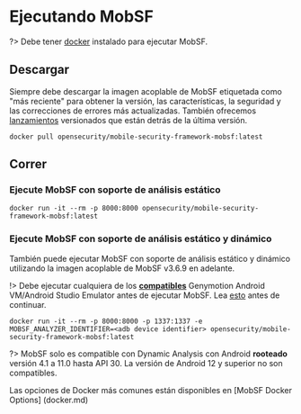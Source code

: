 # Ejecutando MobSF

?> Debe tener [docker](https://docs.docker.com/get-docker/) instalado para ejecutar MobSF.


## Descargar

Siempre debe descargar la imagen acoplable de MobSF etiquetada como "más reciente" para obtener la versión, las características, la seguridad y las correcciones de errores más actualizadas. También ofrecemos [lanzamientos](https://hub.docker.com/r/opensecurity/mobile-security-framework-mobsf/tags) versionados que están detrás de la última versión.

```
docker pull opensecurity/mobile-security-framework-mobsf:latest
```

## Correr

### Ejecute MobSF con soporte de análisis estático

```
docker run -it --rm -p 8000:8000 opensecurity/mobile-security-framework-mobsf:latest
```

### Ejecute MobSF con soporte de análisis estático y dinámico

También puede ejecutar MobSF con soporte de análisis estático y dinámico utilizando la imagen acoplable de MobSF v3.6.9 en adelante.

!> Debe ejecutar cualquiera de los **[compatibles](dynamic_analyzer.md)** Genymotion Android VM/Android Studio Emulator antes de ejecutar MobSF. Lea [esto](dynamic_analyzer.md) antes de continuar.

```
docker run -it --rm -p 8000:8000 -p 1337:1337 -e MOBSF_ANALYZER_IDENTIFIER=<adb device identifier> opensecurity/mobile-security-framework-mobsf:latest
```

?> MobSF solo es compatible con Dynamic Analysis con Android **rooteado** versión 4.1 a 11.0 hasta API 30. La versión de Android 12 y superior no son compatibles.

Las opciones de Docker más comunes están disponibles en [MobSF Docker Options] (docker.md)